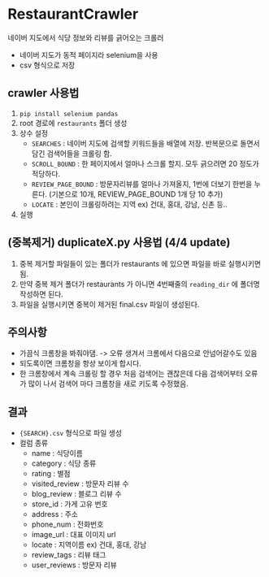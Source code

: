 # RestaurantCrawler

네이버 지도에서 식당 정보와 리뷰를 긁어오는 크롤러

- 네이버 지도가 동적 페이지라 selenium을 사용
- csv 형식으로 저장

## crawler 사용법

1. `pip install selenium pandas`
2. root 경로에 `restaurants` 폴더 생성
3. 상수 설정
   - `SEARCHES` : 네이버 지도에 검색할 키워드들을 배열에 저장. 반복문으로 돌면서 담긴 검색어들을 크롤링 함.
   - `SCROLL_BOUND` : 한 페이지에서 얼마나 스크롤 할지. 모두 긁으려면 20 정도가 적당하다.
   - `REVIEW_PAGE_BOUND` : 방문자리뷰를 얼마나 가져올지, 1번에 더보기 한번을 누른다. (기본으로 10개, REVIEW_PAGE_BOUND 1개 당 10 추가)
   - `LOCATE` : 본인이 크롤링하려는 지역 ex) 건대, 홍대, 강남, 신촌 등..
4. 실행

## (중복제거) duplicateX.py 사용법 (4/4 update)

1. 중복 제거할 파일들이 있는 폴더가 restaurants 에 있으면 파일을 바로 실행시키면 됨.
2. 만약 중복 제거 폴더가 restaurants 가 아니면 4번째줄의 `reading_dir` 에 폴더명 작성하면 된다.
3. 파일을 실행시키면 중복이 제거된 final.csv 파일이 생성된다.

## 주의사항

- 가끔식 크롬창을 봐줘야댐. -> 오류 생겨서 크롬에서 다음으로 안넘어갈수도 있음
- 되도록이면 크롬창을 항상 보이게 합시다.
- 한 크롬창에서 계속 크롤링 할 경우 처음 검색어는 괜찮은데 다음 검색어부터 오류가 많이 나서 검색어 마다 크롬창을 새로 키도록 수정했음.

## 결과

- `{SEARCH}.csv` 형식으로 파일 생성
- 컬럼 종류
  - name : 식당이름
  - category : 식당 종류
  - rating : 별점
  - visited_review : 방문자 리뷰 수
  - blog_review : 블로그 리뷰 수
  - store_id : 가게 고유 번호
  - address : 주소
  - phone_num : 전화번호
  - image_url : 대표 이미지 url
  - locate : 지역이름 ex) 건대, 홍대, 강남
  - review_tags : 리뷰 태그
  - user_reviews : 방문자 리뷰
